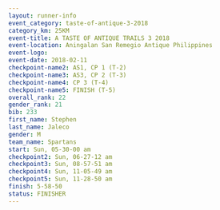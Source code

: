 ```yaml
---
layout: runner-info 
event_category: taste-of-antique-3-2018 
category_km: 25KM 
event-title: A TASTE OF ANTIQUE TRAILS 3 2018 
event-location: Aningalan San Remegio Antique Philippines 
event-logo: 
event-date: 2018-02-11 
checkpoint-name2: AS1, CP 1 (T-2) 
checkpoint-name3: AS3, CP 2 (T-3) 
checkpoint-name4: CP 3 (T-4) 
checkpoint-name5: FINISH (T-5) 
overall_rank: 22
gender_rank: 21
bib: 233
first_name: Stephen
last_name: Jaleco
gender: M
team_name: Spartans
start: Sun, 05-30-00 am
checkpoint2: Sun, 06-27-12 am
checkpoint3: Sun, 08-57-51 am
checkpoint4: Sun, 11-05-49 am
checkpoint5: Sun, 11-28-50 am
finish: 5-58-50
status: FINISHER
---
```

